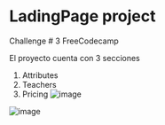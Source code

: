 # LadingPage project
Challenge # 3 FreeCodecamp

El proyecto cuenta con 3 secciones
1. Attributes
2. Teachers
3. Pricing
![image](https://user-images.githubusercontent.com/28606447/172378193-54be7c9a-fa6a-4c48-bcbb-a102a9b6231a.png)

![image](https://user-images.githubusercontent.com/28606447/172378550-9ce0633d-5c49-407f-bf6e-6d348cc82bb0.png)
